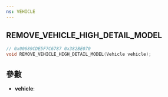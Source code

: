 ```yaml
---
ns: VEHICLE
---
```

## REMOVE_VEHICLE_HIGH_DETAIL_MODEL

```c
// 0x00689CDE5F7C6787 0x382BE070
void REMOVE_VEHICLE_HIGH_DETAIL_MODEL(Vehicle vehicle);
```


## 參數
* **vehicle**: 

